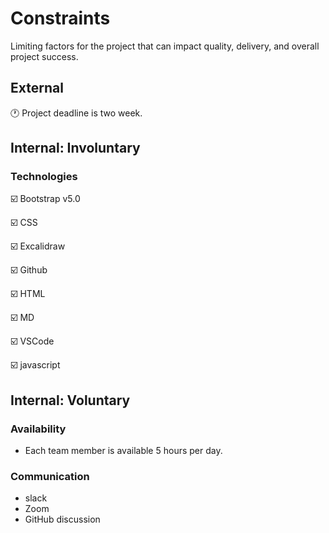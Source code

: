 # Constraints

Limiting factors for the project that can impact quality, delivery, and overall
project success.

## External

:clock1: Project deadline is two week.

<!--
  constraints coming from the outside that your team has no control over. these may include:
  - project deadlines
  - UI design or color schemes
  - technologies (sometimes a client will tell you what to use)
-->

## Internal: Involuntary

### Technologies

:ballot_box_with_check: Bootstrap v5.0

:ballot_box_with_check: CSS

:ballot_box_with_check: Excalidraw

:ballot_box_with_check: Github

:ballot_box_with_check: HTML

:ballot_box_with_check: MD

:ballot_box_with_check: VSCode

:ballot_box_with_check: javascript
<!--
  constraints that come from within your team, and you have no control over them. they may include:
  - each of your individual skill levels
  - the amount of time available to work on the project
-->

## Internal: Voluntary

### Availability

- Each team member is available 5 hours per day.

### Communication

- slack
- Zoom
- GitHub discussion

<!--
  constraints that your team decided on to help scope the project. they may include:

- coding style & conventions
- agree on a code review checklist for the project repository
- the number of hours you want to spend working
- only using the colors black and white -->
